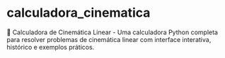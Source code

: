 # calculadora_cinematica
🚀 Calculadora de Cinemática Linear  - Uma calculadora Python completa para resolver problemas de cinemática linear com interface interativa, histórico e exemplos práticos. 
